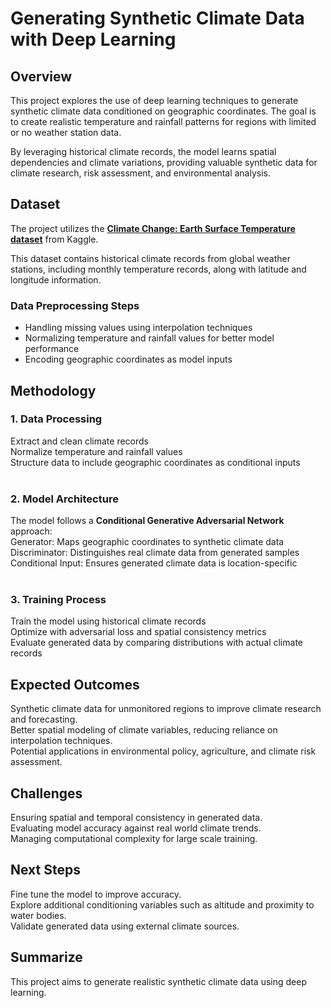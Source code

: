 # Generating Synthetic Climate Data with Deep Learning

## Overview  
This project explores the use of deep learning techniques to generate synthetic climate data conditioned on geographic coordinates. The goal is to create realistic temperature and rainfall patterns for regions with limited or no weather station data. 

By leveraging historical climate records, the model learns spatial dependencies and climate variations, providing valuable synthetic data for climate research, risk assessment, and environmental analysis.

## Dataset   
The project utilizes the **[Climate Change: Earth Surface Temperature dataset](https://www.kaggle.com/datasets/berkeleyearth/climate-change-earth-surface-temperature-data)** from Kaggle. 

This dataset contains historical climate records from global weather stations, including monthly temperature records, along with latitude and longitude information.
﻿ 
### Data Preprocessing Steps   
- Handling missing values using interpolation techniques   
- Normalizing temperature and rainfall values for better model performance   
- Encoding geographic coordinates as model inputs  

## Methodology   
### 1. Data Processing   
Extract and clean climate records   
Normalize temperature and rainfall values   
Structure data to include geographic coordinates as conditional inputs   
﻿ 
### 2. Model Architecture   
The model follows a **Conditional Generative Adversarial Network** approach:   
Generator: Maps geographic coordinates to synthetic climate data   
Discriminator: Distinguishes real climate data from generated samples   
Conditional Input: Ensures generated climate data is location-specific   
﻿ 
### 3. Training Process   
Train the model using historical climate records   
Optimize with adversarial loss and spatial consistency metrics   
Evaluate generated data by comparing distributions with actual climate records   

## Expected Outcomes  
Synthetic climate data for unmonitored regions to improve climate research and forecasting.  
Better spatial modeling of climate variables, reducing reliance on interpolation techniques.  
Potential applications in environmental policy, agriculture, and climate risk assessment.  

## Challenges  
Ensuring spatial and temporal consistency in generated data.  
Evaluating model accuracy against real world climate trends.  
Managing computational complexity for large scale training.  

## Next Steps  
Fine tune the model to improve accuracy.  
Explore additional conditioning variables such as altitude and proximity to water bodies.  
Validate generated data using external climate sources.  

## Summarize
This project aims to generate realistic synthetic climate data using deep learning.
